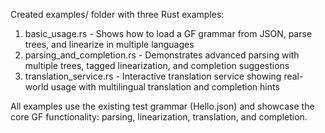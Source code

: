 Created examples/ folder with three Rust examples:

  1. basic_usage.rs - Shows how to load a GF grammar from JSON, parse trees, and linearize in multiple languages
  2. parsing_and_completion.rs - Demonstrates advanced parsing with multiple trees, tagged linearization, and completion
   suggestions
  3. translation_service.rs - Interactive translation service showing real-world usage with multilingual translation and
   completion hints

  All examples use the existing test grammar (Hello.json) and showcase the core GF functionality: parsing, linearization,
   translation, and completion.